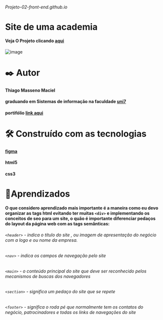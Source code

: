 ###### Projeto-02-front-end.github.io
# Site de uma academia
#### Veja O Projeto clicando [aqui](https://thiagomassenomaciel.github.io/Projeto-02-front-end.github.io/)
![image](https://github.com/user-attachments/assets/8f2f681e-3de7-450b-a1c0-6047291a9669)

# ✒️ Autor 
#### Thiago Masseno Maciel
#### graduando em Sistemas de informação na faculdade [uni7](https://www.uni7.edu.br/)
#### portifólio [link aqui]( https://thiagomassenomaciel.github.io/MYportifolio.github.io/)

# 🛠️ Construído com as tecnologias
#### [figma](https://www.figma.com/design/CigMFndnbkNMYp8MBiGBSl/Explorer---Projeto-02-(Copy)?node-id=0-1&t=Gyn6EDCyNgVLuaPL-1)
#### html5
#### css3

# 📌Aprendizados 
#### O que considero aprendizado mais importante é a maneira como eu devo organizar as tags html evitando ter muitas `<div>` e implementando os conceitos de seo para um site, o quão é importante diferenciar pedaços do layout da página web com as tags semânticas:
###### `<header>` - indica o título do site , ou imagem de apresentação do negócio com a logo e ou nome da empresa.
###### `<nav>` - indica os campos de navegação pelo site
###### `<main>` - o conteúdo principal do site que deve ser reconhecido pelos mecanismos de buscas dos navegadores
###### `<section>` - significa um pedaço do site que se repete
###### `<footer>` - significa o roda pé que normalmente tem os contatos do negócio, patrocinadores e todas os links de navegações do site
 
